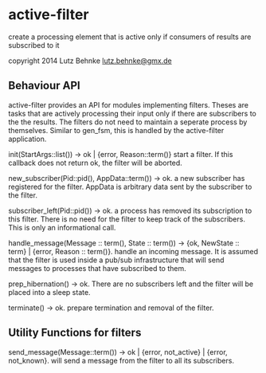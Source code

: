 active-filter
=============

create a processing element that is active only if consumers of results are 
subscribed to it

copyright 2014 Lutz Behnke <lutz.behnke@gmx.de>

Behaviour API
-------------

active-filter provides an API for modules implementing filters. Theses are tasks
that are actively processing their input only if there are subscribers to the the
results. The filters do not need to maintain a seperate process by themselves.
Similar to gen_fsm, this is handled by the active-filter application.

init(StartArgs::list()) -> ok | {error, Reason::term()}
	start a filter. If this callback does not return ok, the filter
	will be aborted.

new_subscriber(Pid::pid(), AppData::term()) -> ok.
	a new subscriber has registered for the filter. AppData is arbitrary data sent
	by the subscriber to the filter.
	
subscriber_left(Pid::pid()) -> ok.
	a process has removed its subscription to this filter. There is no need for
	the filter to keep track of the subscribers. This is only an informational
	call.

handle_message(Message :: term(), State :: term()) -> 
        {ok, NewState :: term} | {error, Reason :: term()}.
    handle an incoming message. It is assumed that the filter is used inside a
    pub/sub infrastructure that will send messages to processes that have subscribed
    to them.
     	
prep_hibernation() -> ok.
	There are no subscribers left and the filter will be placed into a sleep state.
	
terminate() -> ok.
	prepare termination and removal of the filter.
	
Utility Functions for filters
-----------------------------

send_message(Message::term()) -> ok | {error, not_active} | {error, not_known}.
	will send a message from the filter to all its subscribers.
	
